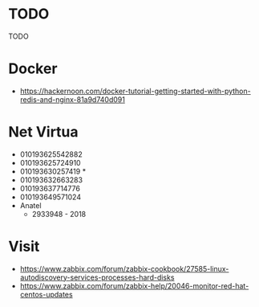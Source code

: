 # TODO
TODO


# Docker
  - https://hackernoon.com/docker-tutorial-getting-started-with-python-redis-and-nginx-81a9d740d091
  
# Net Virtua
  - 010193625542882
  - 010193625724910
  - 010193630257419 *
  - 010193632663283
  - 010193637714776
  - 010193649571024
  - Anatel
    -  2933948 - 2018
    
# Visit
  - https://www.zabbix.com/forum/zabbix-cookbook/27585-linux-autodiscovery-services-processes-hard-disks
  - https://www.zabbix.com/forum/zabbix-help/20046-monitor-red-hat-centos-updates
